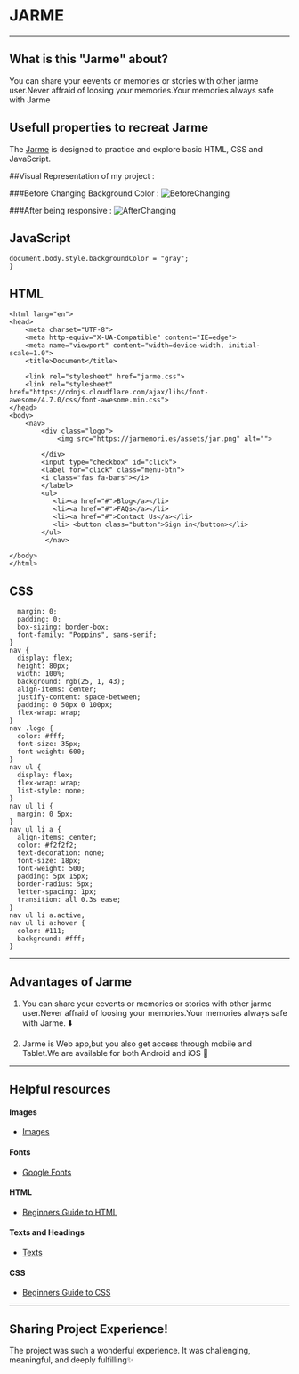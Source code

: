 # JARME

---

## What is this "Jarme" about?

You can share your eevents or memories or stories with other jarme user.Never affraid of loosing your memories.Your memories always safe with Jarme

## Usefull properties to recreat Jarme

The [Jarme](https://codepen.io/bintaparizat/pen/wvJLxyv) is designed to practice and explore basic HTML, CSS and JavaScript.

##Visual Representation of my project :

###Before Changing Background Color :
![BeforeChanging](https://user-images.githubusercontent.com/43074604/123236823-f0b35b80-d4fe-11eb-9813-448c8fbd688d.PNG)

###After being responsive :
![AfterChanging](https://user-images.githubusercontent.com/43074604/123237047-235d5400-d4ff-11eb-829f-d108630ab766.PNG)

## JavaScript

```function myFunction() {
document.body.style.backgroundColor = "gray";
}
```

## HTML

```<!DOCTYPE html>
<html lang="en">
<head>
	<meta charset="UTF-8">
	<meta http-equiv="X-UA-Compatible" content="IE=edge">
	<meta name="viewport" content="width=device-width, initial-scale=1.0">
	<title>Document</title>

	<link rel="stylesheet" href="jarme.css">
	<link rel="stylesheet" href="https://cdnjs.cloudflare.com/ajax/libs/font-awesome/4.7.0/css/font-awesome.min.css">
</head>
<body>
	<nav>
		<div class="logo">
			<img src="https://jarmemori.es/assets/jar.png" alt="">

		</div>
		<input type="checkbox" id="click">
		<label for="click" class="menu-btn">
		<i class="fas fa-bars"></i>
		</label>
		<ul>
		   <li><a href="#">Blog</a></li>
		   <li><a href="#">FAQs</a></li>
		   <li><a href="#">Contact Us</a></li>
		   <li> <button class="button">Sign in</button></li>
		</ul>
	     </nav>

</body>
</html>
```

## CSS

```* {
  margin: 0;
  padding: 0;
  box-sizing: border-box;
  font-family: "Poppins", sans-serif;
}
nav {
  display: flex;
  height: 80px;
  width: 100%;
  background: rgb(25, 1, 43);
  align-items: center;
  justify-content: space-between;
  padding: 0 50px 0 100px;
  flex-wrap: wrap;
}
nav .logo {
  color: #fff;
  font-size: 35px;
  font-weight: 600;
}
nav ul {
  display: flex;
  flex-wrap: wrap;
  list-style: none;
}
nav ul li {
  margin: 0 5px;
}
nav ul li a {
  align-items: center;
  color: #f2f2f2;
  text-decoration: none;
  font-size: 18px;
  font-weight: 500;
  padding: 5px 15px;
  border-radius: 5px;
  letter-spacing: 1px;
  transition: all 0.3s ease;
}
nav ul li a.active,
nav ul li a:hover {
  color: #111;
  background: #fff;
}
```

---

## Advantages of Jarme

1. You can share your eevents or memories or stories with other jarme user.Never affraid of loosing your memories.Your memories always safe with Jarme. ⬇️

2. Jarme is Web app,but you also get access through mobile and Tablet.We are available for both Android and iOS 💛

---

## Helpful resources

#### Images

- [Images](https://www.google.com/)

#### Fonts

- [Google Fonts](https://fonts.google.com/)

#### HTML

- [Beginners Guide to HTML](https://www.codecademy.com/learn/learn-html)

#### Texts and Headings

- [Texts](https://www.google.com/search?q=text+forsite&source=lmns&bih=657&biw=1366&hl=en&sa=X&ved=2ahUKEwi_irL9mazxAhXztksFHdywBGQQ_AUoAHoECAEQAA)

#### CSS

- [Beginners Guide to CSS](https://www.codecademy.com/learn/learn-css)

---

## Sharing Project Experience!

The project was such a wonderful experience. It was challenging, meaningful, and deeply fulfilling✨
